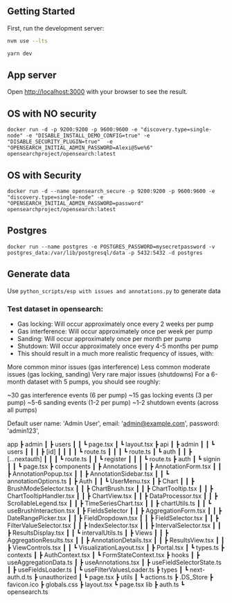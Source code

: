 ## Getting Started

First, run the development server:

```bash
nvm use --lts

yarn dev

```
## App server
Open [http://localhost:3000](http://localhost:3000) with your browser to see the result.

## OS with NO security
```docker run -d -p 9200:9200 -p 9600:9600 -e "discovery.type=single-node" -e "DISABLE_INSTALL_DEMO_CONFIG=true" -e "DISABLE_SECURITY_PLUGIN=true"  -e "OPENSEARCH_INITIAL_ADMIN_PASSWORD=Alexi@5we%6" opensearchproject/opensearch:latest```

## OS with Security

``` docker run -d --name opensearch_secure -p 9200:9200 -p 9600:9600 -e "discovery.type=single-node" -e "OPENSEARCH_INITIAL_ADMIN_PASSWORD=password"  opensearchproject/opensearch:latest ```

## Postgres
```docker run --name postgres -e POSTGRES_PASSWORD=mysecretpassword -v postgres_data:/var/lib/postgresql/data -p 5432:5432 -d postgres```




## Generate data
Use ```python_scripts/esp with issues and annotations.py``` to generate data


### Test dataset in opensearch:

* Gas locking: Will occur approximately once every 2 weeks per pump
* Gas interference: Will occur approximately once per week per pump
* Sanding: Will occur approximately once per month per pump
* Shutdown: Will occur approximately once every 4-5 months per pump
* This should result in a much more realistic frequency of issues, with:

More common minor issues (gas interference)
Less common moderate issues (gas locking, sanding)
Very rare major issues (shutdowns)
For a 6-month dataset with 5 pumps, you should see roughly:

~30 gas interference events (6 per pump)
~15 gas locking events (3 per pump)
~5-6 sanding events (1-2 per pump)
~1-2 shutdown events (across all pumps)


Default user
name: 'Admin User',
email: 'admin@example.com',
password: 'admin123',


app
 ┣ admin
 ┃ ┣ users
 ┃ ┃ ┗ page.tsx
 ┃ ┗ layout.tsx
 ┣ api
 ┃ ┣ admin
 ┃ ┃ ┗ users
 ┃ ┃ ┃ ┣ [id]
 ┃ ┃ ┃ ┃ ┗ route.ts
 ┃ ┃ ┃ ┗ route.ts
 ┃ ┗ auth
 ┃ ┃ ┣ [...nextauth]
 ┃ ┃ ┃ ┗ route.ts
 ┃ ┃ ┗ register
 ┃ ┃ ┃ ┗ route.ts
 ┣ auth
 ┃ ┗ signin
 ┃ ┃ ┗ page.tsx
 ┣ components
 ┃ ┣ Annotations
 ┃ ┃ ┣ AnnotationForm.tsx
 ┃ ┃ ┣ AnnotationPopup.tsx
 ┃ ┃ ┣ AnnotationSidebar.tsx
 ┃ ┃ ┗ annotationOptions.ts
 ┃ ┣ Auth
 ┃ ┃ ┗ UserMenu.tsx
 ┃ ┣ Chart
 ┃ ┃ ┣ BrushModeSelector.tsx
 ┃ ┃ ┣ ChartBrush.tsx
 ┃ ┃ ┣ ChartTooltip.tsx
 ┃ ┃ ┣ ChartTooltipHandler.tsx
 ┃ ┃ ┣ ChartView.tsx
 ┃ ┃ ┣ DataProcessor.tsx
 ┃ ┃ ┣ ScrollableLegend.tsx
 ┃ ┃ ┣ TimeSeriesChart.tsx
 ┃ ┃ ┣ chartUtils.ts
 ┃ ┃ ┗ useBrushInteraction.tsx
 ┃ ┣ FieldsSelector
 ┃ ┃ ┣ AggregationForm.tsx
 ┃ ┃ ┣ DateRangePicker.tsx
 ┃ ┃ ┣ FieldDropdown.tsx
 ┃ ┃ ┣ FieldSelector.tsx
 ┃ ┃ ┣ FilterValueSelector.tsx
 ┃ ┃ ┣ IndexSelector.tsx
 ┃ ┃ ┣ IntervalSelector.tsx
 ┃ ┃ ┣ ResultsDisplay.tsx
 ┃ ┃ ┗ intervalUtils.ts
 ┃ ┣ Views
 ┃ ┃ ┣ AggregationResults.tsx
 ┃ ┃ ┣ AnnotationDetails.tsx
 ┃ ┃ ┣ ResultsView.tsx
 ┃ ┃ ┣ ViewControls.tsx
 ┃ ┃ ┗ VisualizationLayout.tsx
 ┃ ┣ Portal.tsx
 ┃ ┗ types.ts
 ┣ contexts
 ┃ ┣ AuthContext.tsx
 ┃ ┗ FormStateContext.tsx
 ┣ hooks
 ┃ ┣ useAggregationData.ts
 ┃ ┣ useAnnotations.tsx
 ┃ ┣ useFieldSelectorState.ts
 ┃ ┣ useFieldsLoader.ts
 ┃ ┗ useFilterValuesLoader.ts
 ┣ types
 ┃ ┗ next-auth.d.ts
 ┣ unauthorized
 ┃ ┗ page.tsx
 ┣ utils
 ┃ ┗ actions.ts
 ┣ .DS_Store
 ┣ favicon.ico
 ┣ globals.css
 ┣ layout.tsx
 ┗ page.tsx
lib
 ┣ auth.ts
 ┗ opensearch.ts
 